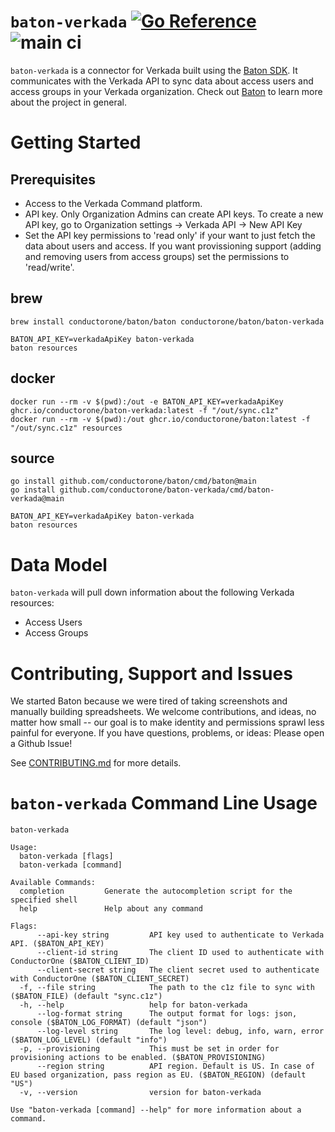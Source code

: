 # `baton-verkada` [![Go Reference](https://pkg.go.dev/badge/github.com/conductorone/baton-verkada.svg)](https://pkg.go.dev/github.com/conductorone/baton-verkada) ![main ci](https://github.com/conductorone/baton-verkada/actions/workflows/main.yaml/badge.svg)

`baton-verkada` is a connector for Verkada built using the [Baton SDK](https://github.com/conductorone/baton-sdk). It communicates with the Verkada API to sync data about access users and access groups in your Verkada organization.
Check out [Baton](https://github.com/conductorone/baton) to learn more about the project in general.

# Getting Started

## Prerequisites

- Access to the Verkada Command platform.
- API key. Only Organization Admins can create API keys. To create a new API key, go to Organization settings -> Verkada API -> New API Key
- Set the API key permissions to 'read only' if your want to just fetch the data about users and access. If you want provissioning support (adding and removing users from access groups) set the permissions to 'read/write'. 

## brew

```
brew install conductorone/baton/baton conductorone/baton/baton-verkada

BATON_API_KEY=verkadaApiKey baton-verkada
baton resources
```

## docker

```
docker run --rm -v $(pwd):/out -e BATON_API_KEY=verkadaApiKey ghcr.io/conductorone/baton-verkada:latest -f "/out/sync.c1z"
docker run --rm -v $(pwd):/out ghcr.io/conductorone/baton:latest -f "/out/sync.c1z" resources
```

## source

```
go install github.com/conductorone/baton/cmd/baton@main
go install github.com/conductorone/baton-verkada/cmd/baton-verkada@main

BATON_API_KEY=verkadaApiKey baton-verkada
baton resources
```

# Data Model

`baton-verkada` will pull down information about the following Verkada resources:

- Access Users
- Access Groups

# Contributing, Support and Issues

We started Baton because we were tired of taking screenshots and manually building spreadsheets. We welcome contributions, and ideas, no matter how small -- our goal is to make identity and permissions sprawl less painful for everyone. If you have questions, problems, or ideas: Please open a Github Issue!

See [CONTRIBUTING.md](https://github.com/ConductorOne/baton/blob/main/CONTRIBUTING.md) for more details.

# `baton-verkada` Command Line Usage

```
baton-verkada

Usage:
  baton-verkada [flags]
  baton-verkada [command]

Available Commands:
  completion         Generate the autocompletion script for the specified shell
  help               Help about any command

Flags:
      --api-key string         API key used to authenticate to Verkada API. ($BATON_API_KEY)
      --client-id string       The client ID used to authenticate with ConductorOne ($BATON_CLIENT_ID)
      --client-secret string   The client secret used to authenticate with ConductorOne ($BATON_CLIENT_SECRET)
  -f, --file string            The path to the c1z file to sync with ($BATON_FILE) (default "sync.c1z")
  -h, --help                   help for baton-verkada
      --log-format string      The output format for logs: json, console ($BATON_LOG_FORMAT) (default "json")
      --log-level string       The log level: debug, info, warn, error ($BATON_LOG_LEVEL) (default "info")
  -p, --provisioning           This must be set in order for provisioning actions to be enabled. ($BATON_PROVISIONING)
      --region string          API region. Default is US. In case of EU based organization, pass region as EU. ($BATON_REGION) (default "US")
  -v, --version                version for baton-verkada

Use "baton-verkada [command] --help" for more information about a command.
```
